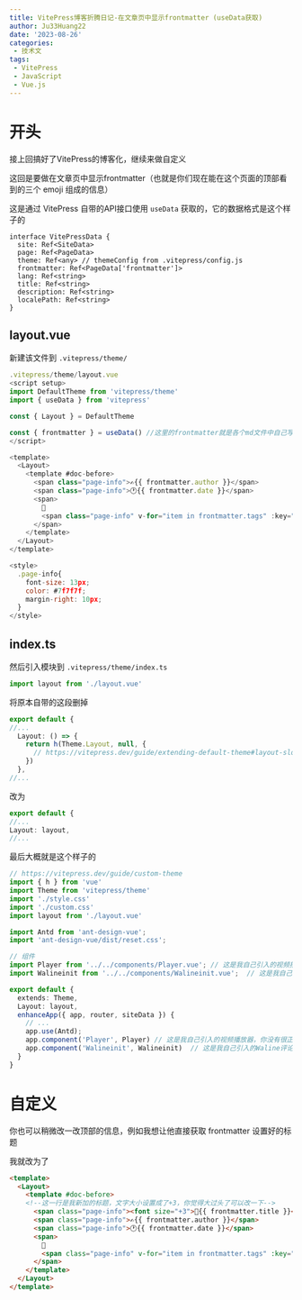 ```yaml
---
title: VitePress博客折腾日记-在文章页中显示frontmatter (useData获取)
author: Ju33Huang22
date: '2023-08-26'
categories:
 - 技术文
tags:
 - VitePress
 - JavaScript
 - Vue.js
---
```

# 开头
接上回搞好了VitePress的博客化，继续来做自定义

这回是要做在文章页中显示frontmatter（也就是你们现在能在这个页面的顶部看到的三个 emoji 组成的信息）

这是通过 VitePress 自带的API接口使用 `useData` 获取的，它的数据格式是这个样子的

```
interface VitePressData {
  site: Ref<SiteData>
  page: Ref<PageData>
  theme: Ref<any> // themeConfig from .vitepress/config.js
  frontmatter: Ref<PageData['frontmatter']>
  lang: Ref<string>
  title: Ref<string>
  description: Ref<string>
  localePath: Ref<string>
}
```

## layout.vue
新建该文件到 `.vitepress/theme/`

```javascript
.vitepress/theme/layout.vue
<script setup>
import DefaultTheme from 'vitepress/theme'
import { useData } from 'vitepress'

const { Layout } = DefaultTheme

const { frontmatter } = useData() //这里的frontmatter就是各个md文件中自己写在最上面的东西
</script>

<template>
  <Layout>
    <template #doc-before>
      <span class="page-info">✍️{{ frontmatter.author }}</span>
      <span class="page-info">🕐{{ frontmatter.date }}</span>
      <span>
        🔗
        <span class="page-info" v-for="item in frontmatter.tags" :key="item">{{ item }}</span>
      </span>
    </template>
  </Layout>
</template>

<style>
  .page-info{
    font-size: 13px;
    color: #7f7f7f;
    margin-right: 10px;
  }
</style>
```

## index.ts
然后引入模块到 `.vitepress/theme/index.ts`

```typescript
import layout from './layout.vue'
```

将原本自带的这段删掉
```typescript
export default {
//...
  Layout: () => {
    return h(Theme.Layout, null, {
      // https://vitepress.dev/guide/extending-default-theme#layout-slots
    })
  },
//...
```

改为
```typescript
export default {
//...
Layout: layout,
//...
```

最后大概就是这个样子的
```typescript
// https://vitepress.dev/guide/custom-theme
import { h } from 'vue'
import Theme from 'vitepress/theme'
import './style.css'
import './custom.css'
import layout from './layout.vue'

import Antd from 'ant-design-vue';
import 'ant-design-vue/dist/reset.css';

// 组件
import Player from '../../components/Player.vue'; // 这是我自己引入的视频播放器，你没有很正常
import Walineinit from '../../components/Walineinit.vue';  // 这是我自己引入的Waline评论区，你没有很正常

export default {
  extends: Theme,
  Layout: layout,
  enhanceApp({ app, router, siteData }) {
    // ...
    app.use(Antd);
    app.component('Player', Player) // 这是我自己引入的视频播放器，你没有很正常
    app.component('Walineinit', Walineinit)  // 这是我自己引入的Waline评论区，你没有很正常
  }
}
```

# 自定义
你也可以稍微改一改顶部的信息，例如我想让他直接获取 frontmatter 设置好的标题

我就改为了

```html
<template>
  <Layout>
    <template #doc-before>
    <!--这一行是我新加的标题，文字大小设置成了+3，你觉得大过头了可以改一下-->
      <span class="page-info"><font size="+3">📰{{ frontmatter.title }}</font></span><br>
      <span class="page-info">✍️{{ frontmatter.author }}</span>
      <span class="page-info">🕐{{ frontmatter.date }}</span>
      <span>
        🔗
        <span class="page-info" v-for="item in frontmatter.tags" :key="item">{{ item }}</span>
      </span>
    </template>
  </Layout>
</template>
```